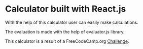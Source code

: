 # Calculator built with React.js

With the help of this calculator user can easily make calculations.

The evaluation is made with the help of evaluator.js library.

This calculator is a result of a FreeCodeCamp.org [Challenge][1].

[1]: https://www.freecodecamp.org/learn/front-end-development-libraries/front-end-development-libraries-projects/build-a-javascript-calculator "FCC Challenge"